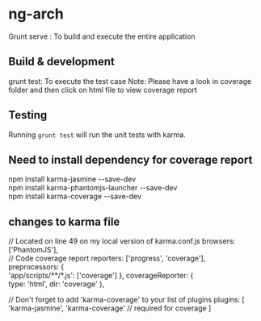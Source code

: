 # ng-arch

Grunt serve : To build and execute the entire application

## Build & development
grunt test: To execute the test case 
Note:  Please have a look in coverage folder and then click on html file to view coverage report
## Testing

Running `grunt test` will run the unit tests with karma.
## Need to install dependency for coverage report
npm install karma-jasmine --save-dev  
npm install karma-phantomjs-launcher --save-dev  
npm install karma-coverage --save-dev  

## changes to karma file 
// Located on line 49 on my local version of karma.conf.js
browsers: ['PhantomJS'],  
// Code coverage report
reporters: ['progress', 'coverage'],  
preprocessors: {  
  'app/scripts/**/*.js': ['coverage']
},
coverageReporter: {  
  type: 'html',
  dir: 'coverage'
},

// Don't forget to add 'karma-coverage' to your list of plugins
plugins: [  
  'karma-jasmine',
  'karma-coverage' // required for coverage
]